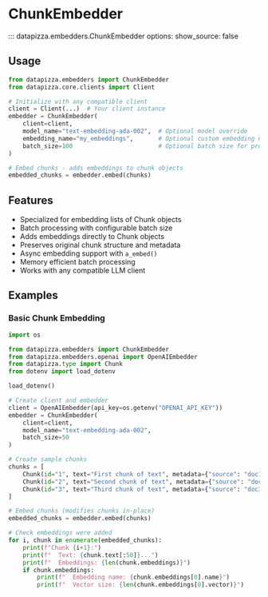 # ChunkEmbedder

<!-- prettier-ignore -->
::: datapizza.embedders.ChunkEmbedder
    options:
        show_source: false


## Usage

```python
from datapizza.embedders import ChunkEmbedder
from datapizza.core.clients import Client

# Initialize with any compatible client
client = Client(...)  # Your client instance
embedder = ChunkEmbedder(
    client=client,
    model_name="text-embedding-ada-002",  # Optional model override
    embedding_name="my_embeddings",       # Optional custom embedding name
    batch_size=100                        # Optional batch size for processing
)

# Embed chunks - adds embeddings to chunk objects
embedded_chunks = embedder.embed(chunks)
```

## Features

- Specialized for embedding lists of Chunk objects
- Batch processing with configurable batch size
- Adds embeddings directly to Chunk objects
- Preserves original chunk structure and metadata
- Async embedding support with `a_embed()`
- Memory efficient batch processing
- Works with any compatible LLM client

## Examples

### Basic Chunk Embedding

```python
import os

from datapizza.embedders import ChunkEmbedder
from datapizza.embedders.openai import OpenAIEmbedder
from datapizza.type import Chunk
from dotenv import load_dotenv

load_dotenv()

# Create client and embedder
client = OpenAIEmbedder(api_key=os.getenv("OPENAI_API_KEY"))
embedder = ChunkEmbedder(
    client=client,
    model_name="text-embedding-ada-002",
    batch_size=50
)

# Create sample chunks
chunks = [
    Chunk(id="1", text="First chunk of text", metadata={"source": "doc1"}),
    Chunk(id="2", text="Second chunk of text", metadata={"source": "doc2"}),
    Chunk(id="3", text="Third chunk of text", metadata={"source": "doc3"})
]

# Embed chunks (modifies chunks in-place)
embedded_chunks = embedder.embed(chunks)

# Check embeddings were added
for i, chunk in enumerate(embedded_chunks):
    print(f"Chunk {i+1}:")
    print(f"  Text: {chunk.text[:50]}...")
    print(f"  Embeddings: {len(chunk.embeddings)}")
    if chunk.embeddings:
        print(f"  Embedding name: {chunk.embeddings[0].name}")
        print(f"  Vector size: {len(chunk.embeddings[0].vector)}")
```
